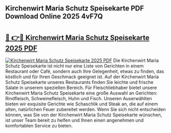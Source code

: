 ## Kirchenwirt Maria Schutz Speisekarte PDF Download Online 2025 4vF7Q

# <h2><a href="http://gca9goq.nevu.top/?p=Kirchenwirt+Maria+Schutz+Speisekarte">🔗 👉🔴 Kirchenwirt Maria Schutz Speisekarte 2025 PDF</a></h2>

[![Kirchenwirt Maria Schutz Speisekarte 2025 PDF](https://i.imgur.com/dBaPXMq.png)](http://gca9goq.nevu.top/?p=Kirchenwirt+Maria+Schutz+Speisekarte)
Die Kirchenwirt Maria Schutz Speisekarte ist nicht nur eine Liste von Gerichten in einem Restaurant oder Café, sondern auch Ihre Gelegenheit, etwas zu finden, das köstlich und für Ihren Geschmack geeignet ist. Auf der Kirchenwirt Maria Schutz Speisekarte unseres Restaurants finden Sie leichte und frische Salate in unserem speziellen Bereich. Für Fleischliebhaber bietet unsere Kirchenwirt Maria Schutz Speisekarte eine große Auswahl an Gerichten: Rindfleisch, Schweinefleisch, Huhn und Fisch. Unseren Auserwählten bieten wir exquisite Gerichte wie Schaschlik und Steak an, die auf einem alten, natürlichen Feuer zubereitet werden. Wenn Sie sich nicht entscheiden können, was Sie von der Kirchenwirt Maria Schutz Speisekarte wünschen, ist unser Team bereit zu helfen und Ihnen einen angenehmen und komfortablen Service zu bieten.
